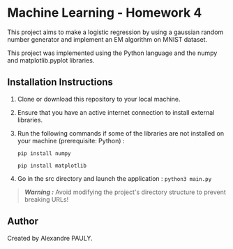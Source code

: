 # Machine Learning - Homework 4

This project aims to make a logistic regression by using a gaussian random number generator and implement an EM algorithm on MNIST dataset.

This project was implemented using the Python language and the numpy and matplotlib.pyplot libraries.

## Installation Instructions

1. Clone or download this repository to your local machine.

2. Ensure that you have an active internet connection to install external libraries.

3. Run the following commands if some of the libraries are not installed on your machine (prerequisite: Python) :

    ```pip install numpy```

    ```pip install matplotlib```

4. Go in the src directory and launch the application : ```python3 main.py```


>**_Warning :_** Avoid modifying the project's directory structure to prevent breaking URLs!

## Author

Created by Alexandre PAULY.